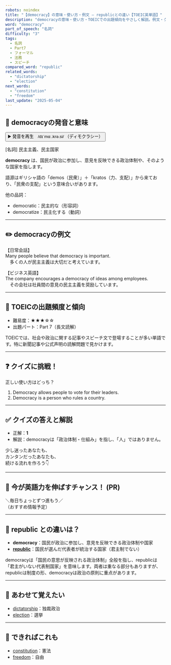 ```yaml
---
robots: noindex
title: "【democracy】の意味・使い方・例文 ― republicとの違い【TOEIC英単語】"
description: "democracyの意味・使い方・TOEICでの出題傾向をやさしく解説。例文・クイズ付きでrepublicとの違いもわかりやすく学べます。"
word: "democracy"
part_of_speech: "名詞"
difficulty: "3"
tags:
  - 名詞
  - Part7
  - フォーマル
  - 法務
  - スピーチ
compared_word: "republic"
related_words:
  - "dictatorship"
  - "election"
next_words:
  - "constitution"
  - "freedom"
last_update: "2025-05-04"
---
```


## 🔰 democracyの発音と意味

<button class="play-audio" onclick="playTTS('democracy')">
  <span class="play-audio-main">
    ▶️ 発音を再生　/dɪˈmɑː.krə.si/
  </span>
  <span class="play-audio-sub">
    （ディモクラシー）
  </span>
</button>

[名詞] 民主主義、民主国家

**democracy** は、国民が政治に参加し、意見を反映できる政治体制や、そのような国家を指します。

語源はギリシャ語の「demos（民衆）」＋「kratos（力、支配）」から来ており、「民衆の支配」という意味合いがあります。

他の品詞：  
- democratic：民主的な（形容詞）
- democratize：民主化する（動詞）

---

## ✏️ democracyの例文

【日常会話】  
Many people believe that democracy is important.  
　多くの人が民主主義は大切だと考えています。

【ビジネス英語】  
The company encourages a democracy of ideas among employees.  
　その会社は社員間の意見の民主主義を奨励しています。

---

## 🎯 TOEICの出題頻度と傾向

- 難易度：★★★☆☆
- 出題パート：Part 7（長文読解）

TOEICでは、社会や政治に関する記事やスピーチ文で登場することが多い単語です。特に新聞記事や公式声明の読解問題で見かけます。

---

## ❓ クイズに挑戦！

正しい使い方はどっち？

1. Democracy allows people to vote for their leaders.  
2. Democracy is a person who rules a country.

---

## ✅ クイズの答えと解説

- 正解：**1**
- 解説：democracyは「政治体制・仕組み」を指し、「人」ではありません。

少し迷ったあなたも、  
カンタンだったあなたも、  
続ける流れを作ろう👇️

---

## 🚀 今が英語力を伸ばすチャンス！ (PR)

<div class="info-center">
＼毎日ちょっとずつ進もう／<br>  
（おすすめ情報予定）
</div>

---

## 🤔  republic との違いは？

- **democracy**：国民が政治に参加し、意見を反映できる政治体制や国家
- **[republic](/word/republic/)**：国民が選んだ代表者が統治する国家（君主制でない）

democracyは「国民の意思が反映される政治体制」全般を指し、republicは「君主がいない代表制国家」を意味します。両者は重なる部分もありますが、republicは制度の形、democracyは政治の原則に重点があります。

---

## 🧩 あわせて覚えたい

- [dictatorship](/word/dictatorship/)：独裁政治
- [election](/word/election/)：選挙

---

## 📖 できればこれも

- [constitution](/word/constitution/)：憲法
- [freedom](/word/freedom/)：自由

<!-- cvid: aid26_bid11 -->
